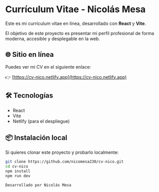 # Currículum Vitae - Nicolás Mesa

Este es mi currículum vitae en línea, desarrollado con **React** y **Vite**.

El objetivo de este proyecto es presentar mi perfil profesional de forma moderna, accesible y desplegable en la web.

## 🌐 Sitio en línea

Puedes ver mi CV en el siguiente enlace:

👉 [https://cv-nico.netlify.app](https://cv-nico.netlify.app)

## 🛠 Tecnologías

- React
- Vite
- Netlify (para el despliegue)

## 📦 Instalación local

Si quieres clonar este proyecto y probarlo localmente:

```bash
git clone https://github.com/nicomesa230/cv-nico.git
cd cv-nico
npm install
npm run dev

Desarrollado por Nicolás Mesa
